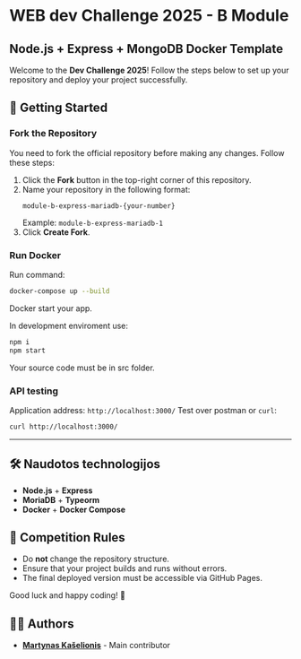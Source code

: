 # WEB dev Challenge 2025 - B Module
## Node.js + Express + MongoDB Docker Template

Welcome to the **Dev Challenge 2025**! Follow the steps below to set up your repository and deploy your project successfully.

## 🚀 Getting Started

### Fork the Repository
You need to fork the official repository before making any changes. Follow these steps:

1. Click the **Fork** button in the top-right corner of this repository.
2. Name your repository in the following format:
   ```
   module-b-express-mariadb-{your-number}
   ```
   Example: `module-b-express-mariadb-1`
3. Click **Create Fork**.

### Run Docker

Run command:
```sh
docker-compose up --build
```
Docker start your app.

In development enviroment use:
```sh
npm i
npm start
```
Your source code must be in src folder.

### API testing

Application address: `http://localhost:3000/`
Test over postman or `curl`:
```sh
curl http://localhost:3000/
```

---

## 🛠 Naudotos technologijos
- **Node.js** + **Express**
- **MoriaDB** + **Typeorm**
- **Docker** + **Docker Compose**


## 🎯 Competition Rules
- Do **not** change the repository structure.
- Ensure that your project builds and runs without errors.
- The final deployed version must be accessible via GitHub Pages.

Good luck and happy coding! 🚀

## 👨‍💻 Authors
- **[Martynas Kašelionis](https://github.com/martynasIN)** - Main contributor  
